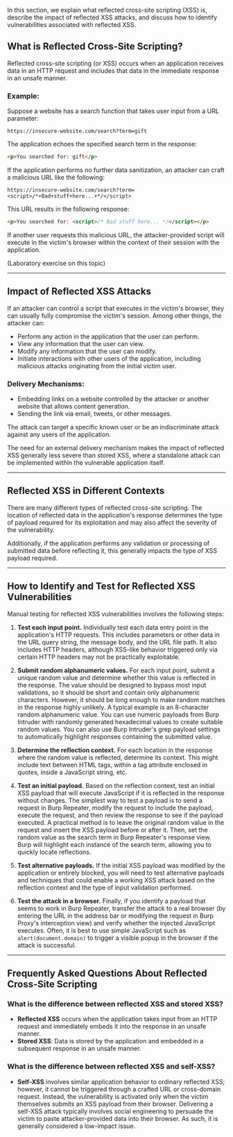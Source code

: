 In this section, we explain what reflected cross-site scripting (XSS) is, describe the impact of reflected XSS attacks, and discuss how to identify vulnerabilities associated with reflected XSS.

## What is Reflected Cross-Site Scripting?
Reflected cross-site scripting (or XSS) occurs when an application receives data in an HTTP request and includes that data in the immediate response in an unsafe manner.

### Example:
Suppose a website has a search function that takes user input from a URL parameter:

```
https://insecure-website.com/search?term=gift
```

The application echoes the specified search term in the response:

```html
<p>You searched for: gift</p>
```

If the application performs no further data sanitization, an attacker can craft a malicious URL like the following:

```
https://insecure-website.com/search?term=<script>/*+Bad+stuff+here...+*/</script>
```

This URL results in the following response:

```html
<p>You searched for: <script>/* Bad stuff here... */</script></p>
```

If another user requests this malicious URL, the attacker-provided script will execute in the victim's browser within the context of their session with the application.

(Laboratory exercise on this topic)

---

## Impact of Reflected XSS Attacks
If an attacker can control a script that executes in the victim's browser, they can usually fully compromise the victim's session. Among other things, the attacker can:

- Perform any action in the application that the user can perform.
- View any information that the user can view.
- Modify any information that the user can modify.
- Initiate interactions with other users of the application, including malicious attacks originating from the initial victim user.

### Delivery Mechanisms:
- Embedding links on a website controlled by the attacker or another website that allows content generation.
- Sending the link via email, tweets, or other messages.

The attack can target a specific known user or be an indiscriminate attack against any users of the application.

The need for an external delivery mechanism makes the impact of reflected XSS generally less severe than stored XSS, where a standalone attack can be implemented within the vulnerable application itself.

---

## Reflected XSS in Different Contexts
There are many different types of reflected cross-site scripting. The location of reflected data in the application's response determines the type of payload required for its exploitation and may also affect the severity of the vulnerability.

Additionally, if the application performs any validation or processing of submitted data before reflecting it, this generally impacts the type of XSS payload required.

---

## How to Identify and Test for Reflected XSS Vulnerabilities

Manual testing for reflected XSS vulnerabilities involves the following steps:

1. **Test each input point.** Individually test each data entry point in the application's HTTP requests. This includes parameters or other data in the URL query string, the message body, and the URL file path. It also includes HTTP headers, although XSS-like behavior triggered only via certain HTTP headers may not be practically exploitable.

2. **Submit random alphanumeric values.** For each input point, submit a unique random value and determine whether this value is reflected in the response. The value should be designed to bypass most input validations, so it should be short and contain only alphanumeric characters. However, it should be long enough to make random matches in the response highly unlikely. A typical example is an 8-character random alphanumeric value. You can use numeric payloads from Burp Intruder with randomly generated hexadecimal values to create suitable random values. You can also use Burp Intruder's grep payload settings to automatically highlight responses containing the submitted value.

3. **Determine the reflection context.** For each location in the response where the random value is reflected, determine its context. This might include text between HTML tags, within a tag attribute enclosed in quotes, inside a JavaScript string, etc.

4. **Test an initial payload.** Based on the reflection context, test an initial XSS payload that will execute JavaScript if it is reflected in the response without changes. The simplest way to test a payload is to send a request in Burp Repeater, modify the request to include the payload, execute the request, and then review the response to see if the payload executed. A practical method is to leave the original random value in the request and insert the XSS payload before or after it. Then, set the random value as the search term in Burp Repeater's response view. Burp will highlight each instance of the search term, allowing you to quickly locate reflections.

5. **Test alternative payloads.** If the initial XSS payload was modified by the application or entirely blocked, you will need to test alternative payloads and techniques that could enable a working XSS attack based on the reflection context and the type of input validation performed.

6. **Test the attack in a browser.** Finally, if you identify a payload that seems to work in Burp Repeater, transfer the attack to a real browser (by entering the URL in the address bar or modifying the request in Burp Proxy's interception view) and verify whether the injected JavaScript executes. Often, it is best to use simple JavaScript such as `alert(document.domain)` to trigger a visible popup in the browser if the attack is successful.

---

## Frequently Asked Questions About Reflected Cross-Site Scripting

### What is the difference between reflected XSS and stored XSS?
- **Reflected XSS** occurs when the application takes input from an HTTP request and immediately embeds it into the response in an unsafe manner.
- **Stored XSS**: Data is stored by the application and embedded in a subsequent response in an unsafe manner.

### What is the difference between reflected XSS and self-XSS?
- **Self-XSS** involves similar application behavior to ordinary reflected XSS; however, it cannot be triggered through a crafted URL or cross-domain request. Instead, the vulnerability is activated only when the victim themselves submits an XSS payload from their browser. Delivering a self-XSS attack typically involves social engineering to persuade the victim to paste attacker-provided data into their browser. As such, it is generally considered a low-impact issue.
